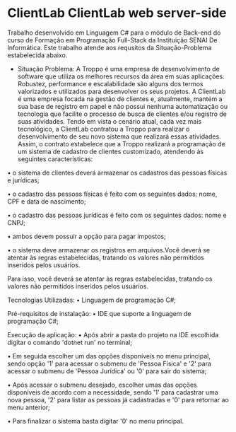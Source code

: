 # ClientLab ClientLab web server-side

Trabalho desenvolvido em Linguagem C# para o módulo de Back-end do curso de Formação em Programação Full-Stack da Instituição SENAI De Informática. Este trabalho atende aos requsitos da Situação-Problema estabelecida abaixo.


* Situação Problema:
A Troppo é uma empresa de desenvolvimento de software que utiliza os melhores recursos da área em suas aplicações.
Robustez, performance e escalabilidade são alguns dos termos valorizados e utilizados para desenvolver os seus projetos. A ClientLab é uma empresa focada na gestão de clientes e, atualmente, mantém a sua base de registro em papel e não possui nenhuma automatização ou tecnologia que facilite o processo de busca de clientes e/ou registro de suas atividades. Tendo em vista o cenário atual, cada vez mais tecnológico, a ClientLab contratou a Troppo para realizar o desenvolvimento de seu novo sistema que realizará essas atividades. Assim, o contrato estabelece que a Troppo realizará a programação de um sistema de cadastro de clientes customizado, atendendo às seguintes características:

• o sistema de clientes deverá armazenar os cadastros das pessoas físicas e jurídicas;

• o cadastro das pessoas físicas é feito com os seguintes dados: nome, CPF e data de nascimento;

• o cadastro das pessoas jurídicas é feito com os seguintes dados: nome e CNPJ;

• ambos devem possuir a opção para pagar impostos;

• o sistema deve armazenar os registros em arquivos.Você deverá se atentar às regras estabelecidas, tratando os valores não permitidos inseridos pelos usuários.

Para isso, você deverá se atentar às regras estabelecidas, tratando os valores não permitidos inseridos pelos usuários.

Tecnologias Utilizadas:
• Linguagem de programação C#;

Pré-requisitos de instalação:
• IDE que suporte a linguagem de programação C#;

Execução da aplicação:
• Após abrir a pasta do projeto na IDE escolhida digitar o comando 'dotnet run' no terminal;

• Em seguida escolher um das opções disponíveis no menu principal, sendo opção '1' para acessar o submenu de 'Pessoa Física' e '2' para acessar o submenu de 'Pessoa Jurídica' ou '0' para sair do sistema;

• Após acessar o submenu desejado, escolher umas das opções disponíveis de acordo com a necessidade, sendo '1' para cadastrar uma nova pessoa, '2' para listar as pessoas já cadastradas e '0' para retornar ao menu anterior;

• Para finalizar o sistema basta digitar '0' no menu principal.
